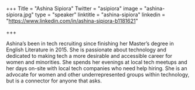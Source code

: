 +++
Title = "Ashina Sipiora"
Twitter = "asipiora"
image = "ashina-sipiora.jpg"
type = "speaker"
linktitle = "ashina-sipiora"
linkedin = "https://www.linkedin.com/in/ashina-sipiora-b1181621"

+++

Ashina’s been in tech recruiting since finishing her Master’s degree in English Literature in 2015. She is passionate about technology and dedicated to making tech a more desirable and accessible career for women and minorities. She spends her evenings at local tech meetups and her days on-site with local tech companies who need help hiring. She is an advocate for women and other underrepresented groups within technology, but is a connector for anyone that asks.

